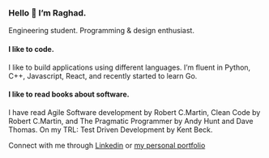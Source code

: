 ### Hello 👋 I’m Raghad.

Engineering student. Programming & design enthusiast.
#### I like to code.
I like to build applications using different languages. I’m fluent in Python, C++, Javascript, React, and recently started to learn Go.

#### I like to read books about software.
I have read Agile Software development by Robert C.Martin, Clean Code by Robert C.Martin, and The Pragmatic Programmer by Andy Hunt and Dave Thomas. On my TRL: Test Driven Development by Kent Beck. 

Connect with me through [Linkedin](https://www.linkedin.com/in/raghadasfour/) or [my personal portfolio](https://raghadasfour.com/)
